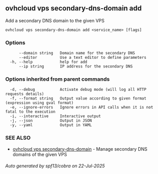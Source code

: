 ## ovhcloud vps secondary-dns-domain add

Add a secondary DNS domain to the given VPS

```
ovhcloud vps secondary-dns-domain add <service_name> [flags]
```

### Options

```
      --domain string   Domain name for the secondary DNS
      --editor          Use a text editor to define parameters
  -h, --help            help for add
      --ip string       IP address for the secondary DNS
```

### Options inherited from parent commands

```
  -d, --debug           Activate debug mode (will log all HTTP requests details)
  -f, --format string   Output value according to given format (expression using gval format)
  -e, --ignore-errors   Ignore errors in API calls when it is not fatal to the execution
  -i, --interactive     Interactive output
  -j, --json            Output in JSON
  -y, --yaml            Output in YAML
```

### SEE ALSO

* [ovhcloud vps secondary-dns-domain](ovhcloud_vps_secondary-dns-domain.md)	 - Manage secondary DNS domains of the given VPS

###### Auto generated by spf13/cobra on 22-Jul-2025
